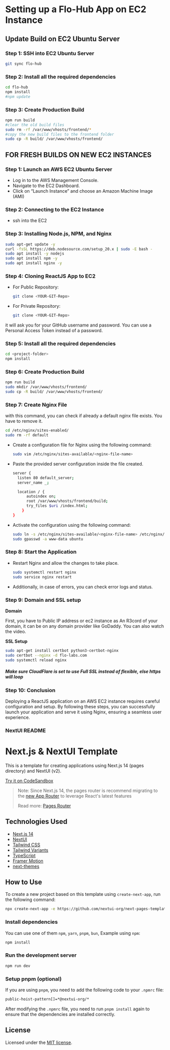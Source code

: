 # Setting up a Flo-Hub App on EC2 Instance


## Update Build on EC2 Ubuntu Server

### Step 1: SSH into EC2 Ubuntu Server
  ```bash
  git sync flo-hub
  ```
### Step 2: Install all the required dependencies
  ```bash
  cd flo-hub
  npm install
  #npm update
  ```
### Step 3: Create Production Build
  ```bash
  npm run build
  #clear the old build files
  sudo rm -rf /var/www/vhosts/frontend/*
  #copy the new build files to the frontend folder
  sudo cp -R build/ /var/www/vhosts/frontend/
  ```

## FOR FRESH BUILDS ON NEW EC2 INSTANCES

### Step 1: Launch an AWS EC2 Ubuntu Server

- Log in to the AWS Management Console.
- Navigate to the EC2 Dashboard.
- Click on “Launch Instance” and choose an Amazon Machine Image (AMI)

### Step 2: Connecting to the EC2 Instance

- ssh into the EC2

### Step 3: Installing Node.js, NPM, and Nginx

```bash
sudo apt-get update -y
curl -fsSL https://deb.nodesource.com/setup_20.x | sudo -E bash -
sudo apt install -y nodejs
sudo apt install npm -y
sudo apt install nginx -y
```
### Step 4: Cloning ReactJS App to EC2

- For Public Repository:
  ```bash
  git clone <YOUR-GIT-Repo>
  ```
- For Private Repository:
  ```bash
  git clone <YOUR-GIT-Repo>
  ```

it will ask you for your GitHub username and password. You can use a Personal Access Token instead of a password.  

### Step 5: Install all the required dependencies
  ```bash
  cd <project-folder>
  npm install
  ```
### Step 6: Create Production Build
  ```bash
  npm run build
  sudo mkdir /var/www/vhosts/frontend/
  sudo cp -R build/ /var/www/vhosts/frontend/
  ```
### Step 7: Create Nginx File
with this command, you can check if already a default nginx file exists. You have to remove it.


```bash
cd /etc/nginx/sites-enabled/
sudo rm -rf default
```

- Create a configuration file for Nginx using the following command:
  ```bash
  sudo vim /etc/nginx/sites-available/<nginx-file-name>
  ```

- Paste the provided server configuration inside the file created.

  ```bash
  server {
    listen 80 default_server;
    server_name _;

    location / {
        autoindex on;
        root /var/www/vhosts/frontend/build;
        try_files $uri /index.html;
      }
  }
  ```
  
- Activate the configuration using the following command:

  ```bash
  sudo ln -s /etc/nginx/sites-available/<nginx-file-name> /etc/nginx/sites-enabled/
  sudo gpasswd -a www-data ubuntu 
  ```
### Step 8: Start the Application
- Restart Nginx and allow the changes to take place.
  ```bash
  sudo systemctl restart nginx
  sudo service nginx restart
  ```
- Additionally, in case of errors, you can check error logs and status.
### Step 9: Domain and SSL setup
**Domain**

First, you have to Public IP address or ec2 instance as An R3cord of your domain, it can be on any domain provider like GoDaddy. You can also watch the video.

**SSL Setup**

  ```bash
  sudo apt-get install certbot python3-certbot-nginx
  sudo certbot --nginx -d flo-labs.com
  sudo systemctl reload nginx
  ```
##### Make sure CloudFlare is set to use Full SSL instead of flexible, else https will loop

### Step 10: Conclusion
Deploying a ReactJS application on an AWS EC2 instance requires careful configuration and setup. By following these steps, you can successfully launch your application and serve it using Nginx, ensuring a seamless user experience.



### NextUI README

# Next.js & NextUI Template

This is a template for creating applications using Next.js 14 (pages directory) and NextUI (v2).

[Try it on CodeSandbox](https://githubbox.com/nextui-org/next-pages-template)

>Note: Since Next.js 14, the pages router is recommend migrating to the [new App Router](https://nextjs.org/docs/app) to leverage React's latest features
>
>Read more: [Pages Router](https://nextjs.org/docs/pages)

## Technologies Used

- [Next.js 14](https://nextjs.org/docs/getting-started)
- [NextUI](https://nextui.org)
- [Tailwind CSS](https://tailwindcss.com)
- [Tailwind Variants](https://tailwind-variants.org)
- [TypeScript](https://www.typescriptlang.org)
- [Framer Motion](https://www.framer.com/motion)
- [next-themes](https://github.com/pacocoursey/next-themes)

## How to Use

To create a new project based on this template using `create-next-app`, run the following command:

```bash
npx create-next-app -e https://github.com/nextui-org/next-pages-template
```

### Install dependencies

You can use one of them `npm`, `yarn`, `pnpm`, `bun`, Example using `npm`:

```bash
npm install
```

### Run the development server

```bash
npm run dev
```

### Setup pnpm (optional)

If you are using `pnpm`, you need to add the following code to your `.npmrc` file:

```bash
public-hoist-pattern[]=*@nextui-org/*
```

After modifying the `.npmrc` file, you need to run `pnpm install` again to ensure that the dependencies are installed correctly.

## License

Licensed under the [MIT license](https://github.com/nextui-org/next-pages-template/blob/main/LICENSE).
